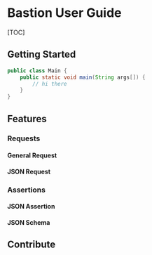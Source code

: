 # Bastion User Guide

[TOC]

## Getting Started

```java
public class Main {
    public static void main(String args[]) {
        // hi there
    }
}
```

## Features

### Requests

#### General Request

#### JSON Request

### Assertions

#### JSON Assertion

#### JSON Schema

## Contribute